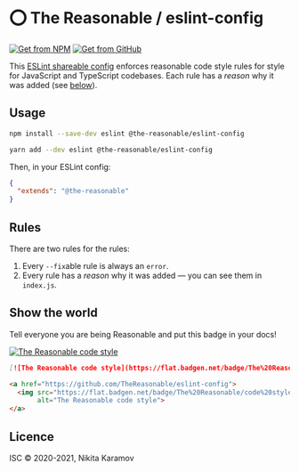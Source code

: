# ⭕️ The Reasonable / eslint-config

[![Get from NPM](https://badgen.net/npm/v/@the-reasonable/eslint-config/?icon=npm&label)](https://www.npmjs.com/package/@the-reasonable/eslint-config)
[![Get from GitHub](https://badgen.net/github/release/TheReasonable/eslint-config/?icon=github&label)](https://github.com/TheReasonable/eslint-config/packages/687214)

This [ESLint shareable config](https://eslint.org/docs/developer-guide/shareable-configs.html) enforces reasonable code style rules for style for JavaScript and TypeScript codebases.
Each rule has a _reason_ why it was added (see [below](#rules)).

## Usage

```sh
npm install --save-dev eslint @the-reasonable/eslint-config
```

```sh
yarn add --dev eslint @the-reasonable/eslint-config
```

Then, in your ESLint config:

```json
{
  "extends": "@the-reasonable"
}
```

## Rules

There are two rules for the rules:

1. Every `--fix`able rule is always an `error`.
2. Every rule has a _reason_ why it was added — you can see them in `index.js`.

## Show the world

Tell everyone you are being Reasonable and put this badge in your docs!

[![The Reasonable code style](https://flat.badgen.net/badge/The%20Reasonable/code%20style/black?labelColor=D6001C)](https://github.com/TheReasonable/eslint-config)

```md
[![The Reasonable code style](https://flat.badgen.net/badge/The%20Reasonable/code%20style/black?labelColor=D6001C)](https://github.com/TheReasonable/eslint-config)
```

```html
<a href="https://github.com/TheReasonable/eslint-config">
  <img src="https://flat.badgen.net/badge/The%20Reasonable/code%20style/black?labelColor=D6001C"
       alt="The Reasonable code style">
</a>
```

## Licence

ISC © 2020-2021, Nikita Karamov
